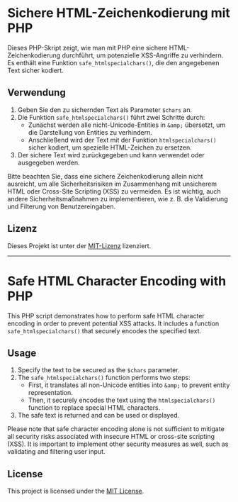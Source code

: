 # Sichere HTML-Zeichenkodierung mit PHP

Dieses PHP-Skript zeigt, wie man mit PHP eine sichere HTML-Zeichenkodierung durchführt, um potenzielle XSS-Angriffe zu verhindern. Es enthält eine Funktion `safe_htmlspecialchars()`, die den angegebenen Text sicher kodiert.

## Verwendung

1. Geben Sie den zu sichernden Text als Parameter `$chars` an.
2. Die Funktion `safe_htmlspecialchars()` führt zwei Schritte durch:
   - Zunächst werden alle nicht-Unicode-Entities in `&amp;` übersetzt, um die Darstellung von Entities zu verhindern.
   - Anschließend wird der Text mit der Funktion `htmlspecialchars()` sicher kodiert, um spezielle HTML-Zeichen zu ersetzen.
3. Der sichere Text wird zurückgegeben und kann verwendet oder ausgegeben werden.

Bitte beachten Sie, dass eine sichere Zeichenkodierung allein nicht ausreicht, um alle Sicherheitsrisiken im Zusammenhang mit unsicherem HTML oder Cross-Site Scripting (XSS) zu vermeiden. Es ist wichtig, auch andere Sicherheitsmaßnahmen zu implementieren, wie z. B. die Validierung und Filterung von Benutzereingaben.

## Lizenz

Dieses Projekt ist unter der [MIT-Lizenz](LICENSE) lizenziert.

----

# Safe HTML Character Encoding with PHP

This PHP script demonstrates how to perform safe HTML character encoding in order to prevent potential XSS attacks. It includes a function `safe_htmlspecialchars()` that securely encodes the specified text.

## Usage

1. Specify the text to be secured as the `$chars` parameter.
2. The `safe_htmlspecialchars()` function performs two steps:
   - First, it translates all non-Unicode entities into `&amp;` to prevent entity representation.
   - Then, it securely encodes the text using the `htmlspecialchars()` function to replace special HTML characters.
3. The safe text is returned and can be used or displayed.

Please note that safe character encoding alone is not sufficient to mitigate all security risks associated with insecure HTML or cross-site scripting (XSS). It is important to implement other security measures as well, such as validating and filtering user input.

## License

This project is licensed under the [MIT License](LICENSE).
